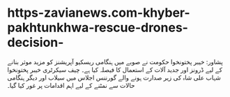 # https-zavianews.com-khyber-pakhtunkhwa-rescue-drones-decision-
پشاور: خیبر پختونخوا حکومت نے صوبے میں ہنگامی ریسکیو آپریشنز کو مزید موثر بنانے کے لیے ڈرونز اور جدید آلات کے استعمال کا فیصلہ کیا ہے۔ چیف سیکرٹری خیبر پختونخوا شہاب علی شاہ کی زیر صدارت ہونے والے گورننس اجلاس میں سیلاب اور دیگر ہنگامی حالات سے نمٹنے کے لیے اہم اقدامات پر غور کیا گیا۔
